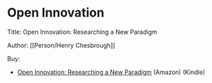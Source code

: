 # Open Innovation

Title: Open Innovation: Researching a New Paradigm

Author: [[Person/Henry Chesbrough]]

Buy:

- [Open Innovation: Researching a New Paradigm](https://www.amazon.com/Open-Innovation-Researching-New-Paradigm-ebook-dp-B006R4SABY/dp/B006R4SABY/) (Amazon) (Kindle)